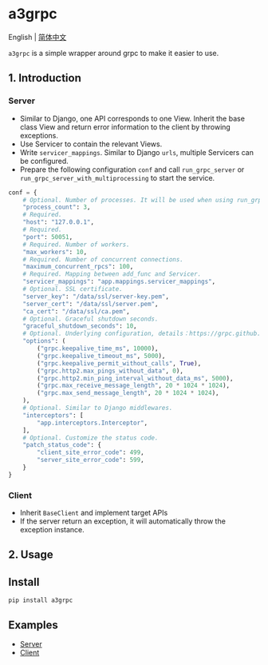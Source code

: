 # a3grpc

English | [简体中文](README_ZH.md)

`a3grpc` is a simple wrapper around grpc to make it easier to use.

## 1. Introduction

### Server

* Similar to Django, one API corresponds to one View. Inherit the base class View and return error information to the client by throwing exceptions.
* Use Servicer to contain the relevant Views.
* Write `servicer_mappings`. Similar to Django `urls`, multiple Servicers can be configured.
* Prepare the following configuration `conf` and call `run_grpc_server` or `run_grpc_server_with_multiprocessing` to start the service.

```python
conf = {
    # Optional. Number of processes. It will be used when using run_grpc_server_with_multiprocessing. If not specified, it will be the cpu_count.
    "process_count": 3,
    # Required.
    "host": "127.0.0.1",
    # Required.
    "port": 50051,
    # Required. Number of workers.
    "max_workers": 10,
    # Required. Number of concurrent connections.
    "maximum_concurrent_rpcs": 100,
    # Required. Mapping between add_func and Servicer.
    "servicer_mappings": "app.mappings.servicer_mappings",
    # Optional. SSL certificate.
    "server_key": "/data/ssl/server-key.pem",
    "server_cert": "/data/ssl/server.pem",
    "ca_cert": "/data/ssl/ca.pem",
    # Optional. Graceful shutdown seconds.
    "graceful_shutdown_seconds": 10,
    # Optional. Underlying configuration, details：https://grpc.github.io/grpc/core/group__grpc__arg__keys.html
    "options": (
        ("grpc.keepalive_time_ms", 10000),
        ("grpc.keepalive_timeout_ms", 5000),
        ("grpc.keepalive_permit_without_calls", True),
        ("grpc.http2.max_pings_without_data", 0),
        ("grpc.http2.min_ping_interval_without_data_ms", 5000),
        ("grpc.max_receive_message_length", 20 * 1024 * 1024),
        ("grpc.max_send_message_length", 20 * 1024 * 1024),
    ),
    # Optional. Similar to Django middlewares.
    "interceptors": [
        "app.interceptors.Interceptor",
    ],
    # Optional. Customize the status code.
    "patch_status_code": {
        "client_site_error_code": 499,
        "server_site_error_code": 599,
    }
}
```

### Client

* Inherit `BaseClient` and implement target APIs 
* If the server return an exception, it will automatically throw the exception instance.

## 2. Usage

## Install

```shell
pip install a3grpc

```

## Examples

* [Server](tests/server.py)
* [Client](tests/client.py)

